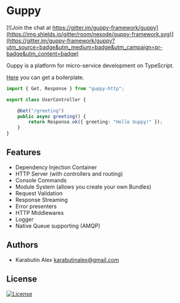 # Guppy

[![Join the chat at https://gitter.im/guppy-framework/guppy](https://img.shields.io/gitter/room/nexode/guppy-framework.svg)](https://gitter.im/guppy-framework/guppy?utm_source=badge&utm_medium=badge&utm_campaign=pr-badge&utm_content=badge)

Guppy is a platform for micro-service development on TypeScript.

[Here](https://github.com/nexode/guppy-boilerplate) you can get a boilerplate.

```typescript
import { Get, Response } from "guppy-http";

export class UserController {

    @Get("/greeting")
    public async greeting() {
        return Response.ok({ greeting: "Hello Guppy!" });
    }
}
```

## Features

* Dependency Injection Container
* HTTP Server (with controllers and routing)
* Console Commands
* Module System (allows you create your own Bundles)
* Request Validation
* Response Streaming
* Error presenters
* HTTP Middlewares
* Logger
* Native Queue supporting (AMQP)

## Authors

* Karabutin Alex <karabutinalex@gmail.com>

## License

[![License](https://img.shields.io/npm/l/guppy.svg)](./LICENSE)